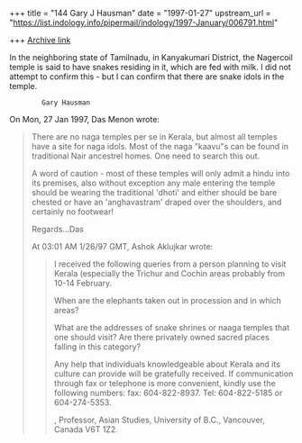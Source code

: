 +++
title = "144 Gary J Hausman"
date = "1997-01-27"
upstream_url = "https://list.indology.info/pipermail/indology/1997-January/006791.html"

+++
[Archive link](https://list.indology.info/pipermail/indology/1997-January/006791.html)

In the neighboring state of Tamilnadu, in Kanyakumari District, the
Nagercoil temple is said to have snakes residing in it, which are fed with
milk. I did not attempt to confirm this - but I can confirm that there are
snake idols in the temple.

			Gary Hausman

On Mon, 27 Jan 1997, Das Menon wrote:
> 
> There are no naga temples per se in Kerala, but almost all temples have a
> site for naga idols. Most of the naga "kaavu"s can be found in traditional
> Nair ancestrel homes. One need to search this out.
> 
> A word of caution - most of these temples will only admit a hindu into its
> premises, also without exception any male entering the temple should be
> wearing the traditional 'dhoti' and either should be bare chested or have an
> 'anghavastram' draped over the shoulders, and certainly  no footwear!
> 
> Regards...Das
> 
> At 03:01 AM 1/26/97 GMT, Ashok Aklujkar wrote:
> >I received the following queries from a person planning to visit Kerala 
> >(especially the Trichur and Cochin areas probably from 10-14 February.
> >
> >When are the elephants taken out in procession and in which areas? 
> >
> >What are the addresses of snake shrines or naaga temples that one should 
> >visit? Are there privately owned sacred places falling in this category?
> >
> >Any help that individuals knowledgeable about Kerala and its culture can 
> >provide will be gratefully received. If communication through fax or 
> >telephone is more convenient, kindly use the following numbers: fax: 
> >604-822-8937. Tel: 604-822-5185 or 604-274-5353.
> >
> >, Professor, Asian Studies, University of B.C., Vancouver, 
> >Canada V6T 1Z2.
> >
> >
> 
> 
> 
> 





